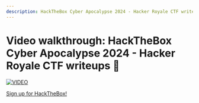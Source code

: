 ```yaml
---
description: HackTheBox Cyber Apocalypse 2024 - Hacker Royale CTF writeups 💜
---
```


# Video walkthrough: HackTheBox Cyber Apocalypse 2024 - Hacker Royale CTF writeups 💜

[![VIDEO](https://img.youtube.com/vi/-vhl8ixthO4/0.jpg)](https://youtu.be/-vhl8ixthO4 "HackTheBox Cyber Apocalypse 2024: Web")

[Sign up for HackTheBox!](https://hacktheboxltd.sjv.io/xk75Yk)
